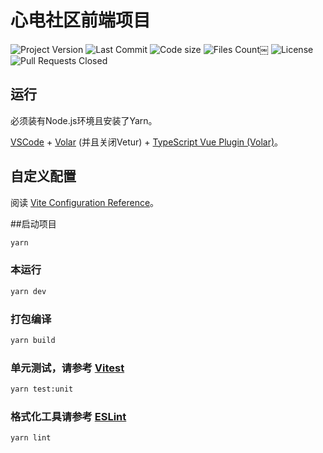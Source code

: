 # 心电社区前端项目

![Project Version](https://img.shields.io/github/package-json/v/LightningLion-Studio/Vue3?color=red&filename=package.json&label=Project%20Version&logo=npm)
![Last Commit](https://img.shields.io/github/last-commit/LightningLion-Studio/Vue3?color=blue&logo=github&label=Last%20Cimmit)
![Code size](https://img.shields.io/github/languages/code-size/LightningLion-Studio/Vue3?logo=javascript&label=Code%20Size)
![Files Count](https://img.shields.io/github/directory-file-count/Lightninglion-Studio/Vue3?color=green&logo=files&label=Files)￼
![License](https://img.shields.io/badge/License-Apache-red)
![Pull Requests Closed](https://img.shields.io/github/issues-pr-closed/LightningLion-Studio/Vue3?logo=github&label=Pull%20Requests)


## 运行

必须装有Node.js环境且安装了Yarn。

[VSCode](https://code.visualstudio.com/) + [Volar](https://marketplace.visualstudio.com/items?itemName=Vue.volar) (并且关闭Vetur) + [TypeScript Vue Plugin (Volar)](https://marketplace.visualstudio.com/items?itemName=Vue.vscode-typescript-vue-plugin)。

## 自定义配置

阅读 [Vite Configuration Reference](https://vitejs.dev/config/)。

##启动项目

```sh
yarn
```

### 本运行

```sh
yarn dev
```

### 打包编译

```sh
yarn build
```

### 单元测试，请参考 [Vitest](https://vitest.dev/)

```sh
yarn test:unit
```

### 格式化工具请参考 [ESLint](https://eslint.org/)

```sh
yarn lint
```
